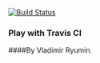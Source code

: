 
[![Build Status](https://travis-ci.org/varyumin/play-with-travis.svg?branch=master)](https://travis-ci.org/varyumin/play-with-travis)

### Play with Travis CI
####By Vladimir Ryumin.
